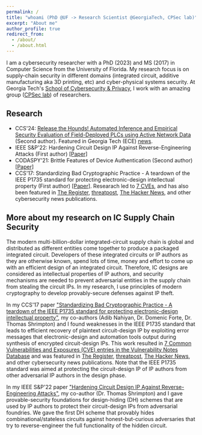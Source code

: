 ```yaml
---
permalink: /
title: "whoami (PhD @UF -> Research Scientist @GeorgiaTech, CPSec lab)"
excerpt: "About me"
author_profile: true
redirect_from: 
  - /about/
  - /about.html
---
```


<!-- I am a PhD alum (advised by Dr. Thomas Shrimpton) of FICS Research, University of Florida (USA). I hold an MS in Computer Science from University of Florida, and a BTech in Computer Science from NIT Rourkela (India). After my BTech, I worked as an engineer for Samsung Research Institute, Noida for two years followed by a two year teaching stint at KIIT, Bhubaneswar (my hometown). At Samsung, my work involved understanding the working of various FM drivers (e.g., Marvell, CSR) and solving bugs along with working on code optimization and stabilization. At KIIT, I taught  undergraduate students Programming in C, Computer Security. -->

I am a cybersecurity researcher with a PhD (2023) and MS (2017) in Computer Science from the University of Florida. My research focus is on supply-chain security in different domains (integrated circuit, additive manufacturing aka 3D printing, etc) and cyber-physical systems security. At Georgia Tech's [School of Cybersecurity \& Privacy](https://scp.cc.gatech.edu/), I work with an amazing group ([CPSec lab](https://sites.gatech.edu/capcpsec/people/)) of researchers.
<!--After obtaining my Bachelors degree from NIT Rourkela (India), I worked as an engineer for Samsung Research Institute, Noida (India) for two years followed by a two year teaching stint at KIIT, Bhubaneswar (India). At Samsung, my work involved understanding the working of various FM drivers (e.g., Marvell, CSR) and solving bugs along with working on code optimization and stabilization. At KIIT, I taught  undergraduate students Programming in C, Computer Security. -->

<!-- Life outside work and research: I love sports (tennis, table tennis/ping pong and cricket), write poems and songs occasionally, and like cooking (of course, eating too).-->

## Research
- CCS'24: [Release the Hounds! Automated Inference and Empirical Security Evaluation of Field-Deployed PLCs using Active Network Data](https://www.sigsac.org/ccs/CCS2024/program/accepted-papers.html) (Second author). Featured in Georgia Tech (ECE) [news](https://ece.gatech.edu/news/2024/10/new-algorithm-identifies-increase-critical-infrastructure-security-vulnerabilities-0).
- IEEE S&P'22: Hardening Circuit Design IP Against Reverse-Engineering Attacks (First author) [[Paper]](https://eprint.iacr.org/2021/456.pdf)
- CODASPY'21: Brittle Features of Device Authentication (Second author) [[Paper]](https://dl.acm.org/doi/abs/10.1145/3422337.3447842)
- CCS'17: Standardizing Bad Cryptographic Practice - A teardown of the IEEE P1735 standard for protecting electronic-design intellectual property (First author) [[Paper]](https://acmccs.github.io/papers/p1533-chhotarayA.pdf). Researach led to [7 CVEs](http://www.kb.cert.org/vuls/id/739007), and has also been featured in [The Register](https://www.theregister.co.uk/2017/11/07/ieee_p1735_chip_design_insecurity/), [threatpost](https://threatpost.com/us-cert-warns-of-crypto-bugs-in-ieee-standard/128784/), [The Hacker News](https://thehackernews.com/2017/11/ieee-p1735-ip-encryption.html), and other cybersecurity news publications.


## More about my research on IC Supply Chain Security
The modern multi-billion-dollar integrated-circuit supply chain is global and distributed as different entities come together to produce a packaged integrated circuit. Developers of these integrated circuits or IP authors as they are otherwise known, spend lots of time, money and effort to come up with an efficient design of an integrated circuit. Therefore, IC designs are considered as intellectual properties of IP authors, and security mechanisms are needed to prevent adversarial entities in the supply chain from stealing the circuit IPs. In my research, I use principles of modern cryptography to develop provably-secure defenses against IP theft.

<!-- A counterfeit electronic component is an electronic part that deviates from a legitimate part in terms of ownership, specification, functionality and performance. Production of counterfeit chips is a longstanding problem that remains on the rise. Economic loss due to counterfeiting has been reported as high as $169 billion. Considering the scale and impact of the counterfeit market, there is a need of designing techniques that prevent counterfeiting in every stage of the integrated-circuit supply chain. Researchers have been making significant efforts to provide solutions using cryptography. But, a lack of formal treatment in terms of modern cryptography leaves gaping holes in the existing solutions. My research is aimed at closing some of these holes (and finding new holes, if any) in a systematic and principled way.  -->

In my CCS'17 paper ["Standardizing Bad Cryptographic Practice - A teardown of the IEEE P1735 standard for protecting electronic-design intellectual property"](https://acmccs.github.io/papers/p1533-chhotarayA.pdf), my co-authors (Adib Nahiyan, Dr. Domenic Forte, Dr. Thomas Shrimpton) and I found weaknesses in the IEEE P1735 standard that leads to efficient recovery of  plaintext circuit-design IP by  exploiting error messages that electronic-design and automation tools output during synthesis of encrypted circuit-design IPs. This work resulted in [7 Common Vulnerabilities and Exposures (CVE) entries in the Vulnerability Notes Database](http://www.kb.cert.org/vuls/id/739007) and was featured in [The Register](https://www.theregister.co.uk/2017/11/07/ieee_p1735_chip_design_insecurity/), [threatpost](https://threatpost.com/us-cert-warns-of-crypto-bugs-in-ieee-standard/128784/), [The Hacker News](https://thehackernews.com/2017/11/ieee-p1735-ip-encryption.html), and other cybersecurity news publications. Note that the IEEE P1735 standard was aimed at protecting the circuit-design IP of IP authors from other adversarial IP authors in the design phase.

In my IEEE S&P'22 paper ["Hardening Circuit Design IP Against Reverse-Engineering Attacks"](https://eprint.iacr.org/2021/456.pdf), my co-author (Dr. Thomas Shrimpton) and I gave provable-security foundations for design-hiding (DH) schemes that are used by IP authors to protect their circuit-design IPs from  adversarial foundries. We gave the first DH scheme that provably hides combinational/stateless circuits against honest-but-curious adversaries that try to reverse-engineer the full functionality of the hidden circuit.
